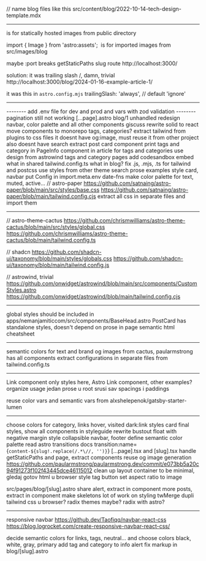 // name blog files like this
src/content/blog/2022-10-14-tech-design-template.mdx

---

<Picture /> is for statically hosted images from public directory

import { Image } from 'astro:assets';
<Image /> is for imported images from src/images/blog

maybe :port breaks getStaticPaths slug route
http://localhost:3000/

solution:
it was trailing slash /, damn, trivial
http://localhost:3000/blog/2024-01-16-example-article-1/

it was this in `astro.config.mjs`
trailingSlash: 'always', // default 'ignore'

---

-------- add .env file for dev and prod and vars with zod validation
-------- pagination still not working [...page].astro blog/1 unhandled
redesign navbar, color palette and all other components
giscuss
rewrite solid to react
move components to monorepo
tags, categories?
extract tailwind from plugins to css files
it doesnt have og:image, must reuse it from other project
also doesnt have search
extract post card component
print tags and category in PageInfo component in article
for tags and categories use design from astrowind
tags and category pages
add codesandbox embed
what in shared tailwind.config.ts what in blog? fix .js, .mjs, .ts for tailwind and postcss
use styles from other theme
search prose examples
style card, navbar
put Config in import.meta.env
date-fns
make color palette for text, muted, active...
// astro-paper
https://github.com/satnaing/astro-paper/blob/main/src/styles/base.css
https://github.com/satnaing/astro-paper/blob/main/tailwind.config.cjs
extract all css in separate files and import them

---

// astro-theme-cactus
https://github.com/chrismwilliams/astro-theme-cactus/blob/main/src/styles/global.css
https://github.com/chrismwilliams/astro-theme-cactus/blob/main/tailwind.config.ts

// shadcn
https://github.com/shadcn-ui/taxonomy/blob/main/styles/globals.css
https://github.com/shadcn-ui/taxonomy/blob/main/tailwind.config.js

// astrowind, trivial
https://github.com/onwidget/astrowind/blob/main/src/components/CustomStyles.astro
https://github.com/onwidget/astrowind/blob/main/tailwind.config.cjs

---

global styles should be included in apps/nemanjamiticcom/src/components/BaseHead.astro
PostCard has standalone styles, doesn't depend on prose in page
semantic html cheatsheet

---

semantic colors for text and brand
og images from cactus, paularmstrong has all components
extract configurations in separate files from tailwind.config.ts

---

Link component only styles here, Astro Link component, other examples?
organize <Prose /> usage
jedan prose u root srusi sav spacings i paddings

reuse color vars and semantic vars from alxshelepenok/gatsby-starter-lumen

---

choose colors for category, links hover, visited
dark:link styles
card final styles, show all components in styleguide
rewrite bustout float with negative margin
style collapsible navbar, footer
define semantic color palette
read astro transitions docs transition:name={`content-${slug!.replace(/.*\//, '')}`}
[...page].tsx and [slug].tsx handle getStaticPaths and page, extract components
reuse og image generation https://github.com/paularmstrong/paularmstrong.dev/commit/e073bb5a20c94f91273f102f43445dce46115012
clean up layout container to be minimal, gledaj gotov html u browser
style tag button
set aspect ratio to image

src/pages/blog/[slug].astro
share alert, extract in component
more posts, extract in component
make skeletons
lot of work on styling
twMerge
dupli tailwind css u browser?
radix themes maybe? radix with astro?

---

responsive navbar
https://github.dev/Taofiqq/navbar-react-css
https://blog.logrocket.com/create-responsive-navbar-react-css/

decide semantic colors for links, tags, neutral... and choose colors
black, white, gray, primary
add tag and category to info alert
fix markup in blog/[slug].astro

